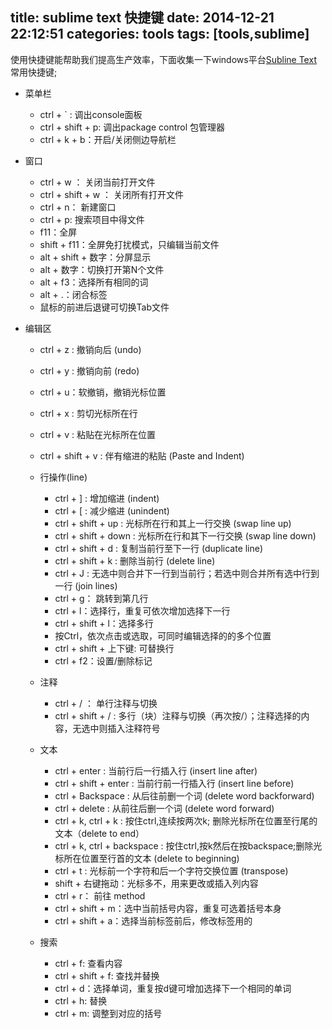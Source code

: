 title: sublime text 快捷键
date: 2014-12-21 22:12:51
categories: tools
tags: [tools,sublime]
---
使用快捷键能帮助我们提高生产效率，下面收集一下windows平台[Subline Text](http://www.sublimetext.com/) 常用快捷键;

- 菜单栏
	
	- ctrl + ` : 调出console面板
	- ctrl + shift + p: 调出package control 包管理器
	- ctrl + k + b：开启/关闭侧边导航栏

- 窗口
		
	- ctrl + w ： 关闭当前打开文件
	- ctrl + shift + w ： 关闭所有打开文件
	- ctrl + n： 新建窗口
		<br/>
	- ctrl + p: 搜索项目中得文件
	- f11：全屏
	- shift + f11：全屏免打扰模式，只编辑当前文件
	- alt + shift + 数字：分屏显示
	- alt + 数字：切换打开第N个文件
	- alt + f3：选择所有相同的词
	- alt + .：闭合标签
	- 鼠标的前进后退键可切换Tab文件

<!--more-->

- 编辑区

	- ctrl + z : 撤销向后 (undo)
	- ctrl + y : 撤销向前 (redo)
	- ctrl + u：软撤销，撤销光标位置
		<br/>
	- ctrl + x : 剪切光标所在行
	- ctrl + v : 粘贴在光标所在位置
	- ctrl + shift + v : 伴有缩进的粘贴 (Paste and Indent)
		<br/>
	- 行操作(line)
		- ctrl + ] : 增加缩进 (indent)
		- ctrl + [ : 减少缩进 (unindent)
		- ctrl + shift + up : 光标所在行和其上一行交换 (swap line up)
		- ctrl + shift + down : 光标所在行和其下一行交换 (swap line down)
		- ctrl + shift + d : 复制当前行至下一行 (duplicate line)
		- ctrl + shift + k : 删除当前行 (delete line)
		- ctrl + J : 无选中则合并下一行到当前行；若选中则合并所有选中行到一行 (join lines)
		- ctrl + g： 跳转到第几行
			<br/>
		- ctrl + l：选择行，重复可依次增加选择下一行
		- ctrl + shift + l：选择多行
		- 按Ctrl，依次点击或选取，可同时编辑选择的的多个位置
		- ctrl + shift + 上下键: 可替换行
		- ctrl + f2：设置/删除标记

	- 注释
		- ctrl + / ： 单行注释与切换
		- ctrl + shift + / : 多行（块）注释与切换（再次按/）；注释选择的内容，无选中则插入注释符号

	- 文本
		- ctrl + enter : 当前行后一行插入行 (insert line after)
		- ctrl + shift + enter : 当前行前一行插入行 (insert line before)
		- ctrl + Backspace : 从后往前删一个词 (delete word backforward)
		- ctrl + delete : 从前往后删一个词 (delete word forward)
		- ctrl + k, ctrl + k : 按住ctrl,连续按两次k; 删除光标所在位置至行尾的文本（delete to end）
		- ctrl + k, ctrl + backspace : 按住ctrl,按k然后在按backspace;删除光标所在位置至行首的文本 (delete to beginning)
		- ctrl + t : 光标前一个字符和后一个字符交换位置 (transpose)
		- shift + 右键拖动：光标多不，用来更改或插入列内容
		- ctrl + r： 前往 method
		- ctrl + shift + m：选中当前括号内容，重复可选着括号本身
		- ctrl + shift + a：选择当前标签前后，修改标签用的

	- 搜索
		- ctrl + f: 查看内容
		- ctrl + shift + f: 查找并替换
			<br/>
		- ctrl + d：选择单词，重复按d键可增加选择下一个相同的单词
		- ctrl + h: 替换	
		- ctrl + m: 调整到对应的括号